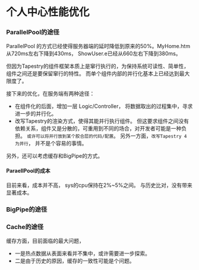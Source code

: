 # 个人中心性能优化 

### ParallelPool的途径

ParallelPool 的方式已经使得服务器端的延时降低到原来的50%。MyHome.htm从720ms左右下降到430ms， ShowUser.e已经从660左右下降到380ms。 

但因为Tapestry的组件框架本质上是窜行执行的，为保持系统可读性、简单性，组件之间还是要保留窜行的特性。 而单个组件内部的并行化基本上已经达到最大限度了。 


接下来的优化，在服务端有两种途径：

- 在组件化的后面，增加一层 Logic/Controller， 将数据取出的过程集中，寻求进一步的并行化。
- 改写Tapestry的渲染方式，使得其能并行执行组件。 但这要求组件之间没有依赖关系，组件又是分散的，可重用到不同的场合，对开发者可能是一种负担。 ```或许可以将并行放到某个胶合层的代码/配置```。  另外一方面，```改写Tapestry 4 为并行```， 并不是个容易的事情。

另外，还可以考虑缓存和BigPipe的方式。

#### ParaellPool的成本

目前来看，成本并不高， sys的cpu保持在2%~5%之间。 与历史比对，没有带来显著成本。

### BigPipe的途径



### Cache的途径

缓存方面，目前面临的最大问题，

- 一是热点数据从表面来看并不集中，或许需要进一步探索。 
- 二是由于历史的原因，缓存的一致性可能是个问题。 
